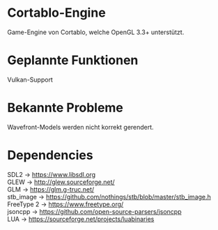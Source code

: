 # Cortablo-Engine
Game-Engine von Cortablo, welche OpenGL 3.3+ unterstützt.

# Geplannte Funktionen
Vulkan-Support<br>

# Bekannte Probleme
Wavefront-Models werden nicht korrekt gerendert.

# Dependencies
SDL2 -> https://www.libsdl.org<br>
GLEW -> http://glew.sourceforge.net/<br>
GLM -> https://glm.g-truc.net/<br>
stb_image -> https://github.com/nothings/stb/blob/master/stb_image.h<br>
FreeType 2 -> https://www.freetype.org/<br>
jsoncpp -> https://github.com/open-source-parsers/jsoncpp<br>
LUA -> https://sourceforge.net/projects/luabinaries<br>
